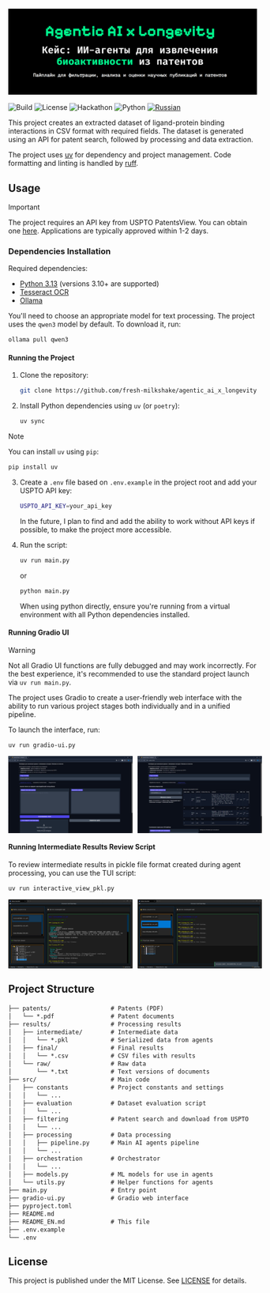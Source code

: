 ![header](assets/header.png)

![Build](https://github.com/fresh-milkshake/agentic_ai_x_longevity/actions/workflows/gh-pages.yml/badge.svg)
![License](https://img.shields.io/github/license/fresh-milkshake/agentic_ai_x_longevity)
![Hackathon](https://img.shields.io/badge/Agentic%20AI%20X%20Longevity-Hackathon-lightgreen)
![Python](https://img.shields.io/badge/Python-3.13%2B-blue)
<a href="README.md">
   ![Russian](https://img.shields.io/badge/Russian%20version%20of%20README-README.md-blue)
</a>

This project creates an extracted dataset of ligand-protein binding interactions in CSV format with required fields. The dataset is generated using an API for patent search, followed by processing and data extraction.

The project uses [uv](https://docs.astral.sh/uv/) for dependency and project management. Code formatting and linting is handled by [ruff](https://github.com/astral-sh/ruff).

## Usage

> [!IMPORTANT]
> The project requires an API key from USPTO PatentsView. You can obtain one [here](https://patentsview-support.atlassian.net/servicedesk/customer/portal/1/group/1/create/18). Applications are typically approved within 1-2 days.

### Dependencies Installation

Required dependencies:
- [Python 3.13](https://www.python.org/downloads/release/python-3130/) (versions 3.10+ are supported)
- [Tesseract OCR](https://github.com/tesseract-ocr/tesseract)
- [Ollama](https://ollama.ai/)

You'll need to choose an appropriate model for text processing. The project uses the `qwen3` model by default. To download it, run:

```bash
ollama pull qwen3
```

#### Running the Project

1. Clone the repository:
   ```bash
   git clone https://github.com/fresh-milkshake/agentic_ai_x_longevity
   ```

2. Install Python dependencies using `uv` (or `poetry`):
   ```bash
   uv sync
   ```

> [!NOTE]
> You can install `uv` using `pip`:
>
> ```bash
> pip install uv
> ```

3. Create a `.env` file based on `.env.example` in the project root and add your USPTO API key:
   ```bash
   USPTO_API_KEY=your_api_key
   ```

   In the future, I plan to find and add the ability to work without API keys if possible, to make the project more accessible.

4. Run the script:
   ```bash
   uv run main.py
   ```
   or
   ```bash
   python main.py
   ```
   When using python directly, ensure you're running from a virtual environment with all Python dependencies installed.

#### Running Gradio UI

> [!WARNING]
> Not all Gradio UI functions are fully debugged and may work incorrectly. For the best experience, it's recommended to use the standard project launch via `uv run main.py`.

The project uses Gradio to create a user-friendly web interface with the ability to run various project stages both individually and in a unified pipeline.

To launch the interface, run:

```bash
uv run gradio-ui.py
```

<div style="display: flex; flex-direction: row; gap: 10px;">
    <img src="assets/gradio-1.png" alt="Gradio UI" style="width: 50%;">
    <img src="assets/gradio-2.png" alt="Gradio UI" style="width: 50%;">
</div>

#### Running Intermediate Results Review Script

To review intermediate results in pickle file format created during agent processing, you can use the TUI script:

```bash
uv run interactive_view_pkl.py
```

<div style="display: flex; flex-direction: row; gap: 10px;">
    <img src="assets/script-1.png" alt="Interactive View" style="width: 50%;">
    <img src="assets/script-2.png" alt="Interactive View" style="width: 50%;">
</div>

## Project Structure

```
├── patents/                 # Patents (PDF)
│   └── *.pdf                # Patent documents
├── results/                 # Processing results
│   ├── intermediate/        # Intermediate data
│   │   └── *.pkl            # Serialized data from agents
│   ├── final/               # Final results
│   │   └── *.csv            # CSV files with results
│   └── raw/                 # Raw data
│       └── *.txt            # Text versions of documents
├── src/                     # Main code
│   ├── constants            # Project constants and settings
│   │   └── ...
│   ├── evaluation           # Dataset evaluation script
│   │   └── ...
│   ├── filtering            # Patent search and download from USPTO
│   │   └── ...
│   ├── processing           # Data processing
│   │   ├── pipeline.py      # Main AI agents pipeline
│   │   └── ...
│   ├── orchestration        # Orchestrator
│   │   └── ...
│   ├── models.py            # ML models for use in agents
│   └── utils.py             # Helper functions for agents
├── main.py                  # Entry point
├── gradio-ui.py             # Gradio web interface
├── pyproject.toml
├── README.md 
├── README_EN.md             # This file
├── .env.example
└── .env
```

## License

This project is published under the MIT License. See [LICENSE](LICENSE.txt) for details.
